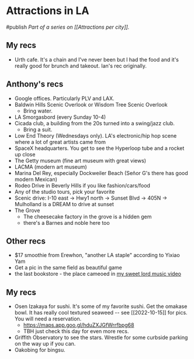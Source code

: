 # Attractions in LA
#publish
_Part of a series on [[Attractions per city]]._

## My recs
- Urth cafe. It's a chain and I've never been but I had the food and it's really good for brunch and takeout. Ian's rec originally.

## Anthony's recs
- Google offices. Particularly PLV and LAX.
- Baldwin Hills Scenic Overlook or Wisdom Tree Scenic Overlook
  - Bring water.
- LA Smorgasbord (every Sunday 10-4)
- Cicada club, a building from the 20s turned into a swing/jazz club.
  - Bring a suit.
- Low End Theory (Wednesdays only). LA's electronic/hip hop scene where a lot of great artists came from
- SpaceX headquarters. You get to see the Hyperloop tube and a rocket up close
- The Getty museum (fine art museum with great views)
- LACMA (modern art museum)
- Marina Del Rey, especially Dockweiler Beach (Señor G's there has good modern Mexican)
- Rodeo Drive in Beverly Hills if you like fashion/cars/food
- Any of the studio tours, pick your favorite
- Scenic drive: I-10 east -> Hwy1 north -> Sunset Blvd -> 405N -> Mulholland is a DREAM to drive at sunset
- The Grove
  - The cheesecake factory in the grove is a hidden gem
  - there's a Barnes and noble here too

## Other recs
- $17 smoothie from Erewhon, "another LA staple" according to Yixiao Yam
- Get a pic in the same field as beautiful game
- the last bookstore - the place cameoed in [my sweet lord music video](https://youtu.be/04v-SdKeEpE)


## My recs
- Osen Izakaya for sushi. It's some of my favorite sushi. Get the omakase bowl. It has really cool textured seaweed -- see [[2022-10-15]] for pics. You will need a reservation.
  - https://maps.app.goo.gl/hduZXJGfWrrfbpg68
  - TBH just check this day for even more recs.
- Griffith Observatory to see the stars. Wrestle for some curbside parking on the way up if you can.
- Oakobing for bingsu.
